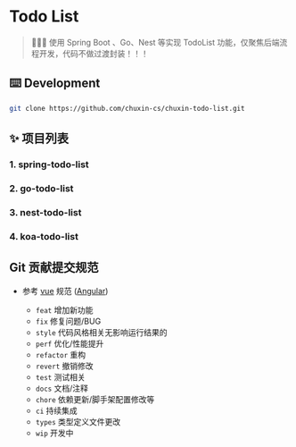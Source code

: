 # Todo List
> 🍉🍉🍉 使用 Spring Boot 、Go、Nest 等实现 TodoList 功能，仅聚焦后端流程开发，代码不做过渡封装！！！

## ⌨️ Development
```bash
git clone https://github.com/chuxin-cs/chuxin-todo-list.git
```

## ✨ 项目列表
### 1. spring-todo-list

### 2. go-todo-list

### 3. nest-todo-list

### 4. koa-todo-list


## Git 贡献提交规范

- 参考 [vue](https://github.com/vuejs/vue/blob/dev/.github/COMMIT_CONVENTION.md) 规范 ([Angular](https://github.com/conventional-changelog/conventional-changelog/tree/master/packages/conventional-changelog-angular))

  - `feat` 增加新功能
  - `fix` 修复问题/BUG
  - `style` 代码风格相关无影响运行结果的
  - `perf` 优化/性能提升
  - `refactor` 重构
  - `revert` 撤销修改
  - `test` 测试相关
  - `docs` 文档/注释
  - `chore` 依赖更新/脚手架配置修改等
  - `ci` 持续集成
  - `types` 类型定义文件更改
  - `wip` 开发中